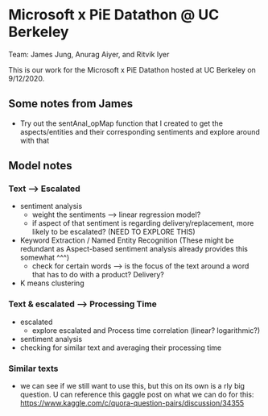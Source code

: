 # Microsoft x PiE Datathon @ UC Berkeley
Team: James Jung, Anurag Aiyer, and Ritvik Iyer

This is our work for the Microsoft x PiE Datathon hosted at UC Berkeley on 9/12/2020. 


## Some notes from James
- Try out the sentAnal_opMap function that I created to get the aspects/entities and their corresponding sentiments and explore around with that


## Model notes
### Text --> Escalated
- sentiment analysis
	- weight the sentiments --> linear regression model?
	- if aspect of that sentiment is regarding delivery/replacement, more likely to be escalated? (NEED TO EXPLORE THIS)
- Keyword Extraction / Named Entity Recognition (These might be redundant as Aspect-based sentiment analysis already provides this somewhat ^^^)
	- check for certain words --> is the focus of the text around a word that has to do with a product? Delivery? 
- K means clustering 



### Text & escalated --> Processing Time
- escalated
	- explore escalated and Process time correlation (linear? logarithmic?)
- sentiment analysis
- checking for similar text and averaging their processing time


### Similar texts
- we can see if we still want to use this, but this on its own is a rly big question. U can reference this gaggle post on what we can do for this: https://www.kaggle.com/c/quora-question-pairs/discussion/34355
